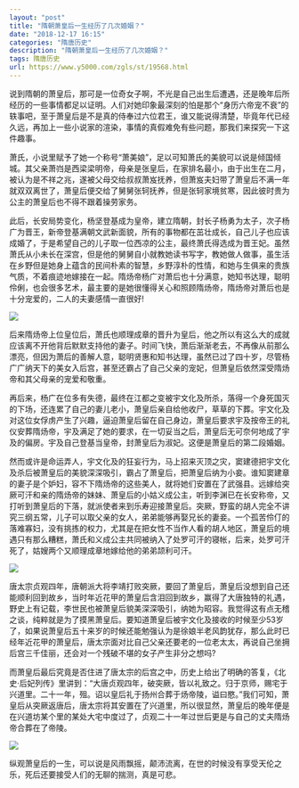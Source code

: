 ```yaml
---
layout: "post"
title: "隋朝萧皇后一生经历了几次婚姻？"
date: "2018-12-17 16:15"
categories: "隋唐历史"
description: "隋朝萧皇后一生经历了几次婚姻？"
tags: 隋唐历史
url: https://www.y5000.com/zgls/st/19568.html
---
```






说到隋朝的萧皇后，那可是一位奇女子啊，不光是自己出生后遭遇，还是晚年后所经历的一些事情都足以证明。人们对她印象最深刻的怕是那个“身历六帝宠不衰”的轶事吧，至于萧皇后是不是真的侍奉过六位君王，谁又能说得清楚，毕竟年代已经久远，再加上一些小说家的渲染，事情的真假难免有些问题，那我们来探究一下这件趣事。

萧氏，小说里赋予了她一个称号“萧美娘”，足以可知萧氏的美貌可以说是倾国倾城。其父亲萧岿是西梁梁明帝，母亲是张皇后，在家排名最小，由于出生在二月，被认为是不祥之兆，遂被父母交给叔叔萧岌抚养，但萧岌夫妇带了萧皇后不满一年就双双离世了，萧皇后便交给了舅舅张轲抚养，但是张轲家境贫寒，因此彼时贵为公主的萧皇后也不得不跟着操劳家务。

此后，长安局势变化，杨坚登基成为皇帝，建立隋朝，封长子杨勇为太子，次子杨广为晋王，新帝登基满朝文武新面貌，所有的事物都在茁壮成长，自己儿子也应该成婚了，于是希望自己的儿子取一位西凉的公主，最终萧氏得选成为晋王妃。虽然萧氏从小未长在深宫，但是他的舅舅自小就教她读书写字，教她做人做事，虽生活在乡野但是她身上蕴含的民间朴素的智慧，乡野淳朴的性情，和她与生俱来的贵族气质，不着痕迹地嫁接在一起。隋炀帝杨广对萧后也十分满意，她知书达理，聪明伶俐，也会很多艺术，最主要的是她很懂得关心和照顾隋炀帝，隋炀帝对萧后也是十分宠爱的，二人的夫妻感情一直很好!

![](https://img.y5000.com/uploads/allimg/170421/134IAH1-0.jpg)

后来隋炀帝上位皇位后，萧氏也顺理成章的晋升为皇后，他之所以有这么大的成就应该离不开他背后默默支持他的妻子。时间飞快，萧后渐渐老去，不再像从前那么漂亮，但因为萧后的善解人意，聪明贤惠和知书达理，虽然已过了四十岁，尽管杨广广纳天下的美女入后宫，甚至还霸占了自己父亲的宠妃，但萧皇后依然深受隋炀帝和其父母亲的宠爱和敬重。

再后来，杨广在位多有失德，最终在江都之变被宇文化及所杀，落得一个身死国灭的下场，还连累了自己的妻儿老小，萧皇后亲自给他收尸，草草的下葬。宇文化及对这位女俘虏产生了兴趣，逼迫萧皇后留在自己身边，萧皇后要求宇及按帝王的礼仪安葬隋炀帝，宇及满足了她的要求，在一切妥当之后，萧皇后无可奈何地成了宇及的偏房。宇及自己登基当皇帝，封萧皇后为淑妃。这便是萧皇后的第二段婚姻。

然而或许是命运弄人，宇文化及的狂妄行为，马上招来灭顶之灾，窦建德把宇文化及杀后被萧皇后的美貌深深吸引，霸占了萧皇后，把萧皇后纳为小妾。谁知窦建章的妻子是个妒妇，容不下隋炀帝的这些美人，就将她们安置在了武强县。远嫁给突厥可汗和亲的隋炀帝的妹妹、萧皇后的小姑义成公主，听到李渊已在长安称帝，又打听到萧皇后的下落，就派使者来到乐寿迎接萧皇后。突厥，野蛮的胡人完全不讲究三纲五常，儿子可以取父亲的女人，弟弟能够再娶兄长的妻妾。一个孤苦伶仃的落难寡妇，没有挑拣的权力，尤其是在把女性不当作人看的胡人地区，萧皇后的境遇只有那么糟糕，萧氏和义成公主共同被纳入了处罗可汗的寝帐，后来，处罗可汗死了，姑嫂两个又顺理成章地嫁给他的弟弟颉利可汗。

![](https://img.y5000.com/uploads/allimg/170421/134I64331-1.jpg)

唐太宗贞观四年，唐朝派大将李靖打败突厥，要回了萧皇后，萧皇后没想到自己还能顺利回到故乡，当时年近花甲的萧皇后含泪回到故乡，赢得了大唐独特的礼遇，野史上有记载，李世民也被萧皇后貌美深深吸引，纳她为昭容。我觉得这有点无稽之谈，纯粹就是为了摸黑萧皇后。要知道萧皇后被宇文化及接收的时候至少53岁了，如果说萧皇后五十来岁的时候还能勉强认为是徐娘半老风韵犹存，那么此时已经年近花甲的萧皇后，唐太宗面对比自己父亲还要老的一位老太太，再说自己坐拥后宫三千佳丽，还会对一个残破不堪的女子产生非分之想吗?

而萧皇后最后究竟是否住进了唐太宗的后宫之中，历史上给出了明确的答复，《北史·后妃列传》里讲到：“大唐贞观四年，破突厥，皆以礼致之。归于京师，赐宅于兴道里。二十一年，殂。诏以皇后礼于扬州合葬于炀帝陵，谥曰愍。”我们可知，萧皇后从突厥返唐后，唐太宗将其安置在了兴道里，所以很显然，萧皇后的晚年便是在兴道坊某个里的某处大宅中度过了，贞观二十一年过世后更是与自己的丈夫隋炀帝合葬在了帝陵。

![](https://img.y5000.com/uploads/allimg/170421/134IC039-2.jpg)

纵观萧皇后的一生，可以说是风雨飘摇，颠沛流离，在世的时候没有享受天伦之乐，死后还要接受人们的无聊的揣测，真是可悲。
